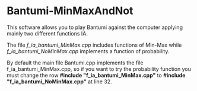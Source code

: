 # Bantumi-MinMaxAndNot
This software allows you to play Bantumi against the computer  applying mainly two different functions IA.

The file *f_ia_bantumi_MinMax.cpp* includes functions of Min-Max while *f_ia_bantumi_NoMinMax.cpp* implements a function of probability.

By default the main file Bantumi.cpp implements the file f_ia_bantumi_MinMax.cpp, so if you want to try the probability function you must change the row **#include "f_ia_bantumi_MinMax.cpp"** to **#include "f_ia_bantumi_NoMinMax.cpp"** at line 32.
